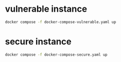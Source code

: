 # vulnerable instance
```bash
docker compose -f docker-compose-vulnerable.yaml up
```
# secure instance
```bash
docker compose -f docker-compose-secure.yaml up
```
